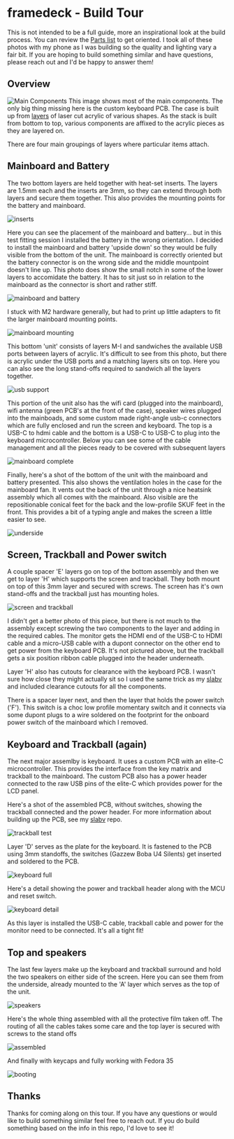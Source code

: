 # framedeck - Build Tour

This is not intended to be a full guide, more an inspirational look 
at the build process.  You can review the [Parts list](../docs/parts.md)
to get oriented.  I took all of these photos with my phone as I was building 
so the quality and lighting vary a fair bit.  If you are hoping to build 
something similar and have questions, please reach out and I'd be happy to
answer them!


## Overview
![Main Components](../images/main_components.jpeg)
This image shows most of the main components.  The only big thing missing here
is the custom keyboard PCB.  The case is built up from [layers](../case/layers.md) of laser cut acrylic 
of various shapes.  As the stack is built from bottom to top, various components 
are affixed to the acrylic pieces as they are layered on. 

There are four main groupings of layers where particular items attach.


## Mainboard and Battery
The two bottom layers are held together with heat-set inserts.  The layers are 1.5mm each and 
the inserts are 3mm, so they can extend through both layers and secure them together.  This 
also provides the mounting points for the battery and mainboard.  

![inserts](../images/heat_set_inserts.jpeg)

Here you can see the placement of the mainboard and battery... but in this test fitting session I
installed the battery in the wrong orientation.  I decided to install the mainboard and battery
'upside down' so they would be fully visible from the bottom of the unit.  The mainboard is 
correctly oriented but the battery connector is on the wrong side and the middle mountpoint 
doesn't line up.  This photo does show the small notch in some of the lower layers to 
accomidate the battery.  It has to sit just so in relation to the mainboard as the connector
is short and rather stiff.

![mainboard and battery](../images/mainboard_battery.jpeg)

I stuck with M2 hardware generally, but had to print up little adapters to fit the larger
mainboard mounting points.  

![mainboard mounting](../images/mainboard_mounting.jpeg)

This bottom 'unit' consists of layers M-I and sandwiches the available USB ports between layers
of acrylic.  It's difficult to see from this photo, but there is acrylic under the USB ports and 
a matching layers sits on top.  Here you can also see the long stand-offs required to sandwich
all the layers together.

![usb support](../images/usb_support.jpeg)

This portion of the unit also has the wifi card (plugged into the mainboard), wifi antenna 
(green PCB's at the front of the case),
speaker wires plugged into the mainboads, and some custom made right-angle usb-c connectors 
which are fully enclosed and run the screen and keyboard.  The top is a USB-C to hdmi cable 
and the bottom is a USB-C to USB-C to
plug into the keyboard microcontroller.  Below you can see some of the cable management and 
all the pieces ready to be covered with subsequent layers

![mainboard complete](../images/mainboard_battery_complete.jpeg)

Finally, here's a shot of the bottom of the unit with the mainboard and battery presented.  This
also shows the ventilation holes in the case for the mainboard fan.  It vents out the back of the
unit through a nice heatsink assembly which all comes with the mainboard.  Also visible are the 
repositionable conical feet for the back and the low-profile SKUF feet in the front.  This 
provides a bit of a typing angle and makes the screen a little easier to see.

![underside](../images/mainboard_battery_underside.jpeg)

## Screen, Trackball and Power switch

A couple spacer 'E' layers go on top of the bottom assembly and then we get to layer 'H' which
supports the screen and trackball.  They both mount on top of this 3mm layer and secured with 
screws.  The screen has it's own stand-offs and the trackball just has mounting holes.  

![screen and trackball](../images/screen_trackball.jpeg)

I didn't get a better photo of this piece, but there is not much to the assembly except screwing 
the two components to the layer and adding in the required cables.  The monitor gets the HDMI end
of the USB-C to HDMI cable and a micro-USB cable with a dupont connector on the other end to get
power from the keyboard PCB.  It's not pictured above, but the trackball gets a six position ribbon
cable plugged into the header underneath.

Layer 'H' also has cutouts for clearance with the keyboard PCB.  I wasn't sure how close they might
actually sit so I used the same trick as my [slabv](https://github.com/brickbots/slabv) and included
clearance cutouts for all the components.  

There is a spacer layer next, and then the layer that holds the power switch ('F').  This switch 
is a choc low profile momentary switch and it connects via some dupont plugs to a wire soldered on
the footprint for the onboard power switch of the mainboard which I removed.  


## Keyboard and Trackball (again)

The next major assemlby is keyboard.  It uses a custom PCB with an elite-C microcontroller.  This 
provides the interface from the key matrix and trackball to the mainboard.  The custom PCB also 
has a power header connected to the raw USB pins of the elite-C which provides power for the 
LCD panel.

Here's a shot of the assembled PCB, without switches, showing the trackball connected and the power
header.  For more information about building up the PCB, see my 
[slabv](https://github.com/brickbots/slabv) repo.

![trackball test](../images/trackball_test.jpeg)

Layer 'D' serves as the plate for the keyboard.  It is fastened to the PCB using 3mm standoffs, the
switches (Gazzew Boba U4 Silents) get inserted and soldered to the PCB.

![keyboard full](../images/keyboard_full.jpeg)

Here's a detail showing the power and trackball header along with the MCU and reset switch.

![keyboard detail](../images/keyboard_detail.jpeg)

As this layer is installed the USB-C cable, trackball cable and power for the monitor need to be
connected.  It's all a tight fit!


## Top and speakers

The last few layers make up the keyboard and trackball surround and hold the two speakers on
either side of the screen.  Here you can see them from the underside, already mounted to the 
'A' layer which serves as the top of the unit.

![speakers](../images/speakers.jpeg)

Here's the whole thing assembled with all the protective film taken off.  The routing of all the 
cables takes some care and the top layer is secured with screws to the stand offs

![assembled](../images/assembled.jpeg)

And finally with keycaps and fully working with Fedora 35

![booting](../images/framework_logo.jpeg)

## Thanks

Thanks for coming along on this tour.  If you have any questions or would like to build something 
similar feel free to reach out.  If you do build something based on the info in this repo, I'd love
to see it!
